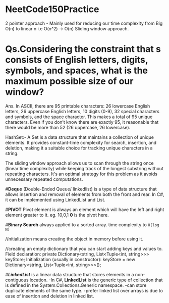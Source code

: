 # NeetCode150Practice

2 pointer approach - Mainly used for reducing our time complexity from Big O(n) to linear n i.e O(n^2) -> O(n)
Sliding window approach.
# Qs.Considering the constraint that s consists of English letters, digits, symbols, and spaces, what is the maximum possible size of our window?
Ans. In ASCII, there are 95 printable characters: 26 lowercase English letters, 26 uppercase English letters, 10 digits (0-9), 32 special characters and symbols, and the space character. This makes a total of 95 unique characters. Even if you don’t know there are exactly 95, it reasonable that there would be more than 52 (26 uppercase, 26 lowercase).


HashSet:- A Set is a data structure that maintains a collection of unique elements. It provides constant-time complexity for search, insertion, and deletion, making it a suitable choice for tracking unique characters in a string.

The sliding window approach allows us to scan through the string once (linear time complexity) while keeping track of the longest substring without repeating characters. It's an optimal strategy for this problem as it avoids unnecessary repeated computations.


#**Deque** (Double-Ended Queue/ linkedlist) is a type of data structure that allows insertion and removal of elements from both the front and rear. In C#, it can be implemented using LinkedList<T> and List<T>.

#**PIVOT** Pivot element is always an element which will have the left and right element greater to it. eg. 10,0,1 **0** is the pivot here.

#**Binary Search** always applied to a sorted array. time complexity to `O(log N)`

//nitialization means creating the object in memory before using it.

//creating an empty dictionary that you can start adding keys and values to.
Field declaration: private Dictionary<string, List<Tuple<int, string>>> keyStore;
Initialization (usually in constructor): keyStore = new Dictionary<string, List<Tuple<int, string>>>();

#***LinkedList*** is a linear data structure that stores elements in a non-contiguous location.
-In C#, **LinkedList** is the generic type of collection that is defined in the System.Collections.Generic namespace.
-can store duplicate elements of the same type.
-prefer linked list over arrays is due to ease of insertion and deletion in linked list.
